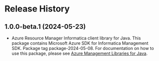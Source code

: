 # Release History

## 1.0.0-beta.1 (2024-05-23)

- Azure Resource Manager Informatica client library for Java. This package contains Microsoft Azure SDK for Informatica Management SDK.  Package tag package-2024-05-08. For documentation on how to use this package, please see [Azure Management Libraries for Java](https://aka.ms/azsdk/java/mgmt).
